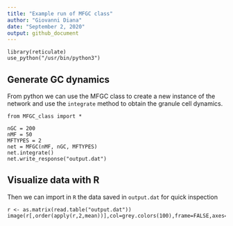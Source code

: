 ```yaml
---
title: "Example run of MFGC class"
author: "Giovanni Diana"
date: "September 2, 2020"
output: github_document
---
```


```{r setup, include=FALSE}
library(reticulate)
use_python("/usr/bin/python3")
```

## Generate GC dynamics
From python we can use the MFGC class to create a new instance of the network and use the `integrate` method to obtain the granule cell dynamics. 

```{python}
from MFGC_class import *

nGC = 200
nMF = 50
MFTYPES = 2
net = MFGC(nMF, nGC, MFTYPES)
net.integrate()
net.write_response("output.dat")
```

## Visualize data with R
Then we can import in `R` the data saved in `output.dat` for quick inspection 
```{r}
r <- as.matrix(read.table("output.dat"))
image(r[,order(apply(r,2,mean))],col=grey.colors(100),frame=FALSE,axes=FALSE)
```